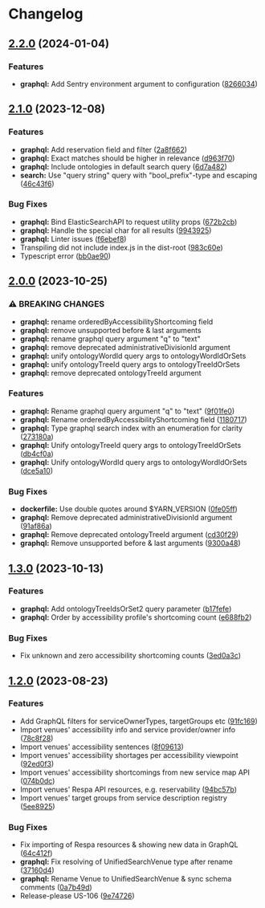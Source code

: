 # Changelog

## [2.2.0](https://github.com/City-of-Helsinki/unified-search/compare/graphql-v2.1.0...graphql-v2.2.0) (2024-01-04)


### Features

* **graphql:** Add Sentry environment argument to configuration ([8266034](https://github.com/City-of-Helsinki/unified-search/commit/8266034ed5cbe0868b71101417e2ea20c94d02ba))

## [2.1.0](https://github.com/City-of-Helsinki/unified-search/compare/graphql-v2.0.0...graphql-v2.1.0) (2023-12-08)


### Features

* **graphql:** Add reservation field and filter ([2a8f662](https://github.com/City-of-Helsinki/unified-search/commit/2a8f6620f4231adda0db293a9b44bbdc9925ab9d))
* **graphql:** Exact matches should be higher in relevance ([d963f70](https://github.com/City-of-Helsinki/unified-search/commit/d963f70a0d351dade34b4e5c4cdebb72567b642c))
* **graphql:** Include ontologies in default search query ([6d7a482](https://github.com/City-of-Helsinki/unified-search/commit/6d7a4824d812e9978df50779352bdd36286cf28e))
* **search:** Use "query string" query with "bool_prefix"-type and escaping ([46c43f6](https://github.com/City-of-Helsinki/unified-search/commit/46c43f6334d1b5f54853dd6141ac912a94b21932))


### Bug Fixes

* **graphql:** Bind ElasticSearchAPI to request utility props ([672b2cb](https://github.com/City-of-Helsinki/unified-search/commit/672b2cbbf48eb701f33b8ba8d18ac865ccacd17d))
* **graphql:** Handle the special char for all results ([9943925](https://github.com/City-of-Helsinki/unified-search/commit/9943925fd1a83db1048cd4d800d5b65423c0ba8f))
* **graphql:** Linter issues ([f6ebef8](https://github.com/City-of-Helsinki/unified-search/commit/f6ebef8292438244ffff1a72150bae30586cb889))
* Transpiling did not include index.js in the dist-root ([983c60e](https://github.com/City-of-Helsinki/unified-search/commit/983c60e9ff945aad8ffc4f0a59183698244620b4))
* Typescript error ([bb0ae90](https://github.com/City-of-Helsinki/unified-search/commit/bb0ae9008f065c3e60607e63c0a50239394537b0))

## [2.0.0](https://github.com/City-of-Helsinki/unified-search/compare/graphql-v1.3.0...graphql-v2.0.0) (2023-10-25)

### ⚠ BREAKING CHANGES

- **graphql:** rename orderedByAccessibilityShortcoming field
- **graphql:** remove unsupported before & last arguments
- **graphql:** rename graphql query argument "q" to "text"
- **graphql:** remove deprecated administrativeDivisionId argument
- **graphql:** unify ontologyWordId query args to ontologyWordIdOrSets
- **graphql:** unify ontologyTreeId query args to ontologyTreeIdOrSets
- **graphql:** remove deprecated ontologyTreeId argument

### Features

- **graphql:** Rename graphql query argument "q" to "text" ([9f01fe0](https://github.com/City-of-Helsinki/unified-search/commit/9f01fe0676a5e08f692102a65dfc073a139df774))
- **graphql:** Rename orderedByAccessibilityShortcoming field ([1180717](https://github.com/City-of-Helsinki/unified-search/commit/1180717e1e57689da8b0d4be430cba3b2939bbe3))
- **graphql:** Type graphql search index with an enumeration for clarity ([273180a](https://github.com/City-of-Helsinki/unified-search/commit/273180a514c749ca348461155864f16a513b8820))
- **graphql:** Unify ontologyTreeId query args to ontologyTreeIdOrSets ([db4cf0a](https://github.com/City-of-Helsinki/unified-search/commit/db4cf0ad3610a6ebcdaf8f7d25f1bb9f551b0945))
- **graphql:** Unify ontologyWordId query args to ontologyWordIdOrSets ([dce5a10](https://github.com/City-of-Helsinki/unified-search/commit/dce5a10a414976106b2f63540c5747100196dba4))

### Bug Fixes

- **dockerfile:** Use double quotes around $YARN_VERSION ([0fe05ff](https://github.com/City-of-Helsinki/unified-search/commit/0fe05ffee3dc250993ac0c3006d019a3dc724169))
- **graphql:** Remove deprecated administrativeDivisionId argument ([91af86a](https://github.com/City-of-Helsinki/unified-search/commit/91af86a0a786d0e93c690cb47cc00f64d9751176))
- **graphql:** Remove deprecated ontologyTreeId argument ([cd30f29](https://github.com/City-of-Helsinki/unified-search/commit/cd30f2956bf647e37f17065bbcc038221dd87a5e))
- **graphql:** Remove unsupported before & last arguments ([9300a48](https://github.com/City-of-Helsinki/unified-search/commit/9300a48d5f2fbfd2f657b7ed765c8d4210067c89))

## [1.3.0](https://github.com/City-of-Helsinki/unified-search/compare/graphql-v1.2.0...graphql-v1.3.0) (2023-10-13)

### Features

- **graphql:** Add ontologyTreeIdsOrSet2 query parameter ([b17fefe](https://github.com/City-of-Helsinki/unified-search/commit/b17fefe77771215b87c03aa1954258f1f518cea2))
- **graphql:** Order by accessibility profile's shortcoming count ([e688fb2](https://github.com/City-of-Helsinki/unified-search/commit/e688fb2d0fe534c40570aad2079dac935631c13f))

### Bug Fixes

- Fix unknown and zero accessibility shortcoming counts ([3ed0a3c](https://github.com/City-of-Helsinki/unified-search/commit/3ed0a3c6bf914083e45784d8a8f15650736ff564))

## [1.2.0](https://github.com/City-of-Helsinki/unified-search/compare/graphql-v1.1.0...graphql-v1.2.0) (2023-08-23)

### Features

- Add GraphQL filters for serviceOwnerTypes, targetGroups etc ([91fc169](https://github.com/City-of-Helsinki/unified-search/commit/91fc169e3f976efd920e094085c1b00871892d75))
- Import venues' accessibility info and service provider/owner info ([78c8f28](https://github.com/City-of-Helsinki/unified-search/commit/78c8f282e078a963ff2cf297ef07d38ea6200c56))
- Import venues' accessibility sentences ([8f09613](https://github.com/City-of-Helsinki/unified-search/commit/8f09613d16f35c7eda5a6e3f9b9d4feb1338c238))
- Import venues' accessibility shortages per accessibility viewpoint ([92ed0f3](https://github.com/City-of-Helsinki/unified-search/commit/92ed0f3d9d6575c3d560067b187610b66dd78e49))
- Import venues' accessibility shortcomings from new service map API ([074b0dc](https://github.com/City-of-Helsinki/unified-search/commit/074b0dcddfe532cbff7d0f76bbec857ff6cab42c))
- Import venues' Respa API resources, e.g. reservability ([94bc57b](https://github.com/City-of-Helsinki/unified-search/commit/94bc57bf644f4cdc665337a354ef9b0d116c814b))
- Import venues' target groups from service description registry ([5ee8925](https://github.com/City-of-Helsinki/unified-search/commit/5ee8925469770f1f80a5ef59e51a665601be8cdc))

### Bug Fixes

- Fix importing of Respa resources & showing new data in GraphQL ([64c412f](https://github.com/City-of-Helsinki/unified-search/commit/64c412f157c557adda497e18cf9d39314afc0ec2))
- **graphql:** Fix resolving of UnifiedSearchVenue type after rename ([37160d4](https://github.com/City-of-Helsinki/unified-search/commit/37160d4d26f053bae8144ecdeaa0877c6695810b))
- **graphql:** Rename Venue to UnifiedSearchVenue & sync schema comments ([0a7b49d](https://github.com/City-of-Helsinki/unified-search/commit/0a7b49d5a271f6c4b0b276f6aa4d851c77dd2bcb))
- Release-please US-106 ([9e74726](https://github.com/City-of-Helsinki/unified-search/commit/9e74726018e7b6264163aaf17e7fcc8740ade996))
